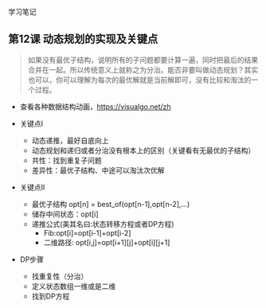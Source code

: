 学习笔记
## 第12课  动态规划的实现及关键点 
> 如果没有最优子结构，说明所有的子问题都要计算一遍，同时把最后的结果合并在一起。所以传统意义上就称之为分治。能否非要叫做动态规划？其实也可以，你可以理解为每次的最优解就是当前解即可，没有比较和淘汰的一个过程。
* 查看各种数据结构动画，https://visualgo.net/zh
* 关键点I
  * 动态递推，最好自底向上
  * 动态规划和递归或者分治没有根本上的区别（关键看有无最优的子结构）
  * 共性：找到重复子问题
  * 差异性：最优子结构、中途可以淘汰次优解
* 关键点II
  * 最优子结构 opt[n] = best_of(opt[n-1],opt[n-2],...)
  * 储存中间状态：opt[i]
  * 递推公式(美其名曰:状态转移方程或者DP方程)
    * Fib:opt[i]=opt[i-1]+opt[i-2]
    * 二维路径: opt[i,j]=opt[i+1][j]+opt[i][j+1]
    
* DP步骤
  * 找重复性（分治）
  * 定义状态数组一维或是二维
  * 找到DP方程
     
     



